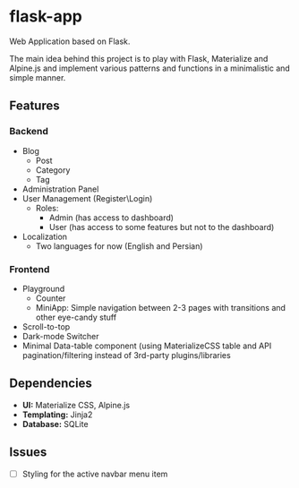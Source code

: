 # flask-app
Web Application based on Flask.

The main idea behind this project is to play with Flask, Materialize and
Alpine.js and implement various patterns and functions in a minimalistic and
simple manner.

## Features
### Backend
- Blog
    - Post
    - Category
    - Tag
- Administration Panel
- User Management (Register\Login)
    - Roles:
        - Admin (has access to dashboard)
        - User (has access to some features but not to the dashboard)
- Localization
    - Two languages for now (English and Persian)

### Frontend
- Playground
    - Counter
    - MiniApp: Simple navigation between 2-3 pages with transitions and other
      eye-candy stuff
- Scroll-to-top
- Dark-mode Switcher
- Minimal Data-table component (using MaterializeCSS table and API
  pagination/filtering instead of 3rd-party plugins/libraries

## Dependencies
- **UI:** Materialize CSS, Alpine.js
- **Templating:** Jinja2
- **Database:** SQLite

## Issues
- [ ] Styling for the active navbar menu item
